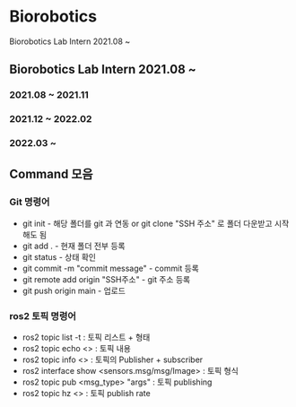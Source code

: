 # Biorobotics
Biorobotics Lab Intern 2021.08 ~


## Biorobotics Lab Intern 2021.08 ~
### 2021.08 ~ 2021.11

### 2021.12 ~ 2022.02

### 2022.03 ~ 

## Command 모음
### Git 명령어  
* git init - 해당 폴더를 git 과 연동 or git clone "SSH 주소" 로 폴더 다운받고 시작해도 됨  
* git add . - 현재 폴더 전부 등록  
* git status - 상태 확인  
* git commit -m "commit message" - commit 등록  
* git remote add origin "SSH주소" - git 주소 등록  
* git push origin main - 업로드  

### ros2 토픽 명령어  
* ros2 topic list -t : 토픽 리스트 + 형태  
* ros2 topic echo <> : 토픽 내용  
* ros2 topic info <> : 토픽의 Publisher + subscriber  
* ros2 interface show <sensors.msg/msg/Image> : 토픽 형식  
* ros2 topic pub <topic name> <msg_type> "args" : 토픽 publishing  
* ros2 topic hz <> : 토픽 publish rate  
